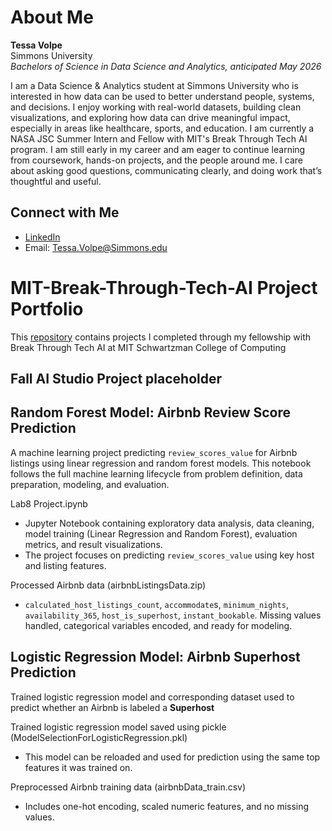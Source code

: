 # About Me
**Tessa Volpe**  
Simmons University  
*Bachelors of Science in Data Science and Analytics, anticipated May 2026*  

I am a Data Science & Analytics student at Simmons University who is interested in how data can be used to better understand people, systems, and decisions. I enjoy working with real-world datasets, building clean visualizations, and exploring how data can drive meaningful impact, especially in areas like healthcare, sports, and education.
I am currently a NASA JSC Summer Intern and Fellow with MIT's Break Through Tech AI program. I am still early in my career and am eager to continue learning from coursework, hands-on projects, and the people around me. I care about asking good questions, communicating clearly, and doing work that’s thoughtful and useful.

## Connect with Me
- [LinkedIn](https://www.linkedin.com/in/tessa-volpe11/)
- Email: Tessa.Volpe@Simmons.edu

# MIT-Break-Through-Tech-AI Project Portfolio
This [repository](https://github.com/tessa-v11/MIT-Break-Through-Tech-AI) contains projects I completed through my fellowship with Break Through Tech AI at MIT Schwartzman College of Computing

## Fall AI Studio Project placeholder

## Random Forest Model: Airbnb Review Score Prediction
A machine learning project predicting `review_scores_value` for Airbnb listings using linear regression and random forest models. This notebook follows the full machine learning lifecycle from problem definition, data preparation, modeling, and evaluation.

Lab8 Project.ipynb
- Jupyter Notebook containing exploratory data analysis, data cleaning, model training (Linear Regression and Random Forest), evaluation metrics, and result visualizations.
- The project focuses on predicting `review_scores_value` using key host and listing features.

Processed Airbnb data (airbnbListingsData.zip)
- `calculated_host_listings_count`, `accommodate`s, `minimum_nights`, `availability_365`, `host_is_superhost`, `instant_bookable`. Missing values handled, categorical variables encoded, and ready for modeling.

## Logistic Regression Model: Airbnb Superhost Prediction
Trained logistic regression model and corresponding dataset used to predict whether an Airbnb is labeled a **Superhost**

Trained logistic regression model saved using pickle (ModelSelectionForLogisticRegression.pkl)
- This model can be reloaded and used for prediction using the same top features it was trained on.

Preprocessed Airbnb training data (airbnbData_train.csv)
- Includes one-hot encoding, scaled numeric features, and no missing values.
